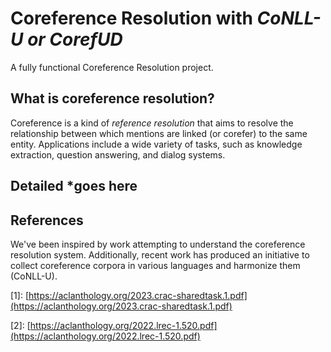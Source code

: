 # Coreference Resolution with *CoNLL-U or CorefUD*
A fully functional Coreference Resolution project.
## What is coreference resolution?
Coreference is a kind of *reference resolution* that aims to resolve the relationship between which mentions are linked (or corefer) to the same entity. Applications include a wide variety of tasks, such as knowledge extraction, question answering, and dialog systems.
## Detailed *goes here
## References
We've been inspired by work attempting to understand the coreference resolution system. Additionally, recent work has produced an initiative to collect coreference corpora in various languages and harmonize them (CoNLL-U).


[1]\: [https://aclanthology.org/2023.crac-sharedtask.1.pdf](https://aclanthology.org/2023.crac-sharedtask.1.pdf)

[2]\: [https://aclanthology.org/2022.lrec-1.520.pdf](https://aclanthology.org/2022.lrec-1.520.pdf)




